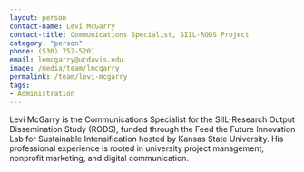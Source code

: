 ```yaml
---
layout: person
contact-name: Levi McGarry
contact-title: Communications Specialist, SIIL-RODS Project
category: "person"
phone: (530) 752-5201
email: lemcgarry@ucdavis.edu
image: /media/team/lmcgarry
permalink: /team/levi-mcgarry
tags:
- Administration
---
```

Levi McGarry is the Communications Specialist for the SIIL-Research Output Dissemination Study (RODS), funded through the Feed the Future Innovation Lab for Sustainable Intensification hosted by Kansas State University. His professional experience is rooted in university project management, nonprofit marketing, and digital communication.
